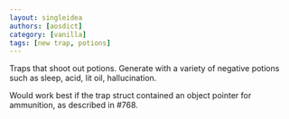 ```yaml
---
layout: singleidea
authors: [aosdict]
category: [vanilla]
tags: [new trap, potions]
---
```

Traps that shoot out potions. Generate with a variety of negative potions such as sleep, acid, lit oil, hallucination.

Would work best if the trap struct contained an object pointer for ammunition, as described in #768.
